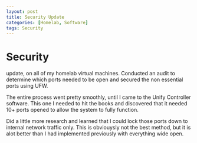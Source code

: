 ```yaml
---
layout: post
title: Security Update
categories: [Homelab, Software]
tags: Security
---
```


# Security

update, on all of my homelab virtual machines.  Conducted an audit to determine which ports needed to be open and secured the non essential ports using UFW.

The entire process went pretty smoothly, until I came to the Unify Controller software.  This one I needed to hit the books and discovered that it needed 10+ ports opened to allow the system to fully function.

Did a little more research and learned that I could lock those ports down to internal network traffic only.  This is obviouysly not the best method, but it is alot better than I had implemented previously with everything wide open.